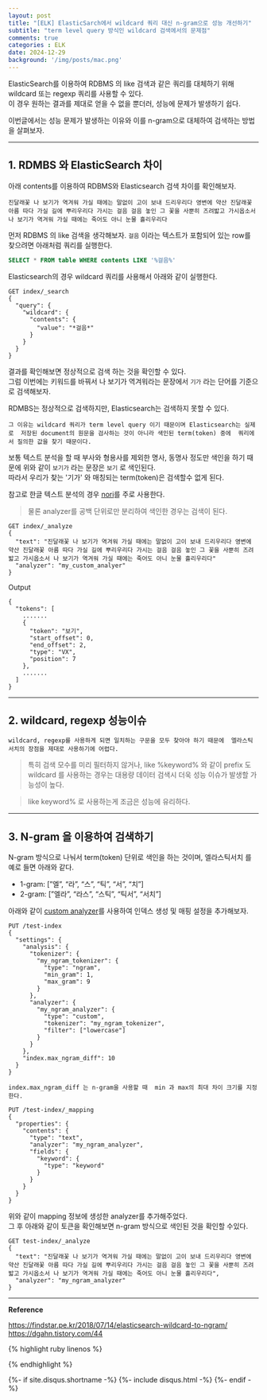 ```yaml
---
layout: post
title: "[ELK] ElasticSarch에서 wildcard 쿼리 대신 n-gram으로 성능 개선하기"
subtitle: "term level query 방식인 wildcard 검색에서의 문제점"    
comments: true
categories : ELK
date: 2024-12-29
background: '/img/posts/mac.png'
---
```


ElasticSearch를 이용하여 RDBMS 의 like 검색과 같은 쿼리를 대체하기 위해 
wildcard 또는 regexp 쿼리를 사용할 수 있다.   
이 경우 원하는 결과를 제대로 얻을 수 없을 뿐더러, 
    성능에 문제가 발생하기 쉽다.   

이번글에서는 성능 문제가 발생하는 이유와 이를 n-gram으로 대체하여 
검색하는 방법을 살펴보자.   

- - - 

## 1. RDMBS 와 ElasticSearch 차이   

아래 contents를 이용하여 RDBMS와 Elasticsearch 검색 차이를 확인해보자.   

```
진달래꽃 나 보기가 역겨워 가실 때에는 말없이 고이 보내 드리우리다 영변에 약산 진달래꽃 아름 따다 가실 길에 뿌리우리다 가시는 걸음 걸음 놓인 그 꽃을 사뿐히 즈려밟고 가시옵소서 나 보기가 역겨워 가실 때에는 죽어도 아니 눈물 흘리우리다
```

먼저 RDBMS 의 like 검색을 생각해보자. `걸음` 이라는 텍스트가 포함되어 
있는 row를 찾으려면 아래처럼 쿼리를 실행한다.   

```sql
SELECT * FROM table WHERE contents LIKE '%걸음%'   
```

Elasticsearch의 경우 wildcard 쿼리를 사용해서 아래와 같이 실행한다.   

```
GET index/_search
{
  "query": {
    "wildcard": {
      "contents": {
        "value": "*걸음*"
      }
    }
  }
}
```

결과를 확인해보면 정상적으로 검색 하는 것을 확인할 수 있다.   
그럼 이번에는 키워드를 바꿔서 나 보기가 역겨워라는 문장에서 `기가` 라는 
단어를 기준으로 검색해보자.   

RDMBS는 정상적으로 검색하지만, Elasticsearch는 검색하지 못할 수 있다.   

`그 이유는 wildcard 쿼리가 term level query 이기 때문이며 Elasticsearch는 실제로 
저장된 document의 원문을 검사하는 것이 아니라 색인된 term(token) 중에 
쿼리에서 질의한 값을 찾기 때문이다.`   

보통 텍스트 분석을 할 때 부사와 형용사를 제외한 명사, 동명사 정도만 
색인을 하기 때문에 위와 같이 `보기가` 라는 문장은 `보기` 로 색인된다.   
따라서 우리가 찾는 '기가' 와 매칭되는 term(token)은 검색할수 없게 된다.   

참고로 한글 텍스트 분석의 경우 [nori](http://localhost:4000/elk/2021/06/18/ELK-Elastic-Search-analyze-korean.html)를 
주로 사용한다.   

> 물론 analyzer를 공백 단위로만 분리하여 색인한 경우는 검색이 된다.  

```
GET index/_analyze
{
  "text": "진달래꽃 나 보기가 역겨워 가실 때에는 말없이 고이 보내 드리우리다 영변에 약산 진달래꽃 아름 따다 가실 길에 뿌리우리다 가시는 걸음 걸음 놓인 그 꽃을 사뿐히 즈려밟고 가시옵소서 나 보기가 역겨워 가실 때에는 죽어도 아니 눈물 흘리우리다"
  "analyzer": "my_custom_analyer"   
}
```

Output

```
{
  "tokens": [
    .......
    {
      "token": "보기",
      "start_offset": 0,
      "end_offset": 2,
      "type": "VX",
      "position": 7
    },
    .......
  ]
}
```   

- - - 

## 2. wildcard, regexp 성능이슈   

`wildcard, regexp를 사용하게 되면 일치하는 구문을 모두 찾아야 하기 때문에 
엘라스틱 서치의 장점을 제대로 사용하기에 어렵다.`       

> 특히 검색 모수를 미리 필터하지 않거나, like %keyword% 와 같이 prefix 도 wildcard 
를 사용하는 경우는 대용량 데이터 검색시 더욱 성능 이슈가 발생할 가능성이 높다.   

> like keyword% 로 사용하는게 조금은 성능에 유리하다.   


- - -


## 3. N-gram 을 이용하여 검색하기  

N-gram 방식으로 나눠서 term(token) 단위로 색인을 하는 것이며, 엘라스틱서치 를 
예로 들면 아래와 같다.   

- 1-gram: [”엘”, “라”, “스”, “틱”, “서”, “치”]
- 2-gram: [”엘라”, “라스”, “스틱”, “틱서”, “서치”]

아래와 같이 [custom analyzer](https://wonyong-jang.github.io/elk/2021/02/10/ELK-Elastic-Analyzer.html)를 
사용하여 인덱스 생성 및 매핑 설정을 추가해보자.   

```
PUT /test-index
{
  "settings": {
    "analysis": {
      "tokenizer": {
        "my_ngram_tokenizer": {
          "type": "ngram",
          "min_gram": 1,
          "max_gram": 9
        }
      },
      "analyzer": {
        "my_ngram_analyzer": {
          "type": "custom",
          "tokenizer": "my_ngram_tokenizer",
          "filter": ["lowercase"]
        }
      }
    },
    "index.max_ngram_diff": 10
  }
}
```

`index.max_ngram_diff 는 n-gram을 사용할 때 
min 과 max의 최대 차이 크기를 지정한다.`   

```
PUT /test-index/_mapping
{
  "properties": {
    "contents": {
      "type": "text",
      "analyzer": "my_ngram_analyzer",
      "fields": {
        "keyword": {
          "type": "keyword"
        }
      }
    }
  }
}
```

위와 같이 mapping 정보에 생성한 analyzer를 추가해주었다.   
그 후 아래와 같이 토큰을 확인해보면 n-gram 방식으로 색인된 것을 확인할 수있다.   

```
GET test-index/_analyze
{
  "text": "진달래꽃 나 보기가 역겨워 가실 때에는 말없이 고이 보내 드리우리다 영변에 약산 진달래꽃 아름 따다 가실 길에 뿌리우리다 가시는 걸음 걸음 놓인 그 꽃을 사뿐히 즈려밟고 가시옵소서 나 보기가 역겨워 가실 때에는 죽어도 아니 눈물 흘리우리다",
  "analyzer": "my_ngram_analyzer"
}
```

- - - 

**Reference**   

<https://findstar.pe.kr/2018/07/14/elasticsearch-wildcard-to-ngram/>   
<https://dgahn.tistory.com/44>    

{% highlight ruby linenos %}

{% endhighlight %}


{%- if site.disqus.shortname -%}
    {%- include disqus.html -%}
{%- endif -%}

